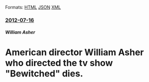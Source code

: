 
Formats: [HTML](/news/2012/07/16/american-director-william-asher-who-directed-the-tv-show-bewitched-dies.html)  [JSON](/news/2012/07/16/american-director-william-asher-who-directed-the-tv-show-bewitched-dies.json)  [XML](/news/2012/07/16/american-director-william-asher-who-directed-the-tv-show-bewitched-dies.xml)  

### [2012-07-16](/news/2012/07/16/index.md)

##### William Asher
# American director William Asher who directed the tv show "Bewitched" dies.



